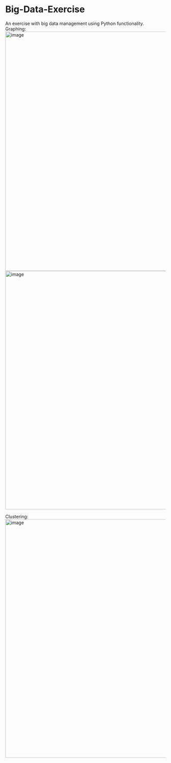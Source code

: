 # Big-Data-Exercise
An exercise with big data management using Python functionality.
Graphing:
<img width="753" alt="image" src="https://github.com/user-attachments/assets/b018d5dc-683f-4e1e-a937-e5602f752a52">
<img width="750" alt="image" src="https://github.com/user-attachments/assets/f14a21ff-935e-408f-a287-bc319f2842fe">


Clustering:
<img width="750" alt="image" src="https://github.com/user-attachments/assets/a72eb33c-04c4-4439-95aa-08c85c8358a1">


